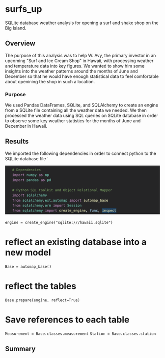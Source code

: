 # surfs_up
SQLite database weather analysis for opening a surf and shake shop on the Big Island.

## Overview
The purpose of this analysis was to help W. Avy, the primary investor in an upcoming "Surf and Ice Cream Shop" in Hawaii, with processing weather and temperature data into key figures. We wanted to show him some insights into the weather patterns around the months of June and December so that he would have enough statistical data to feel comfortable about openining the shop in such a location.
### Purpose
We used Pandas DataFrames, SQLite, and SQLAlchemy to create an engine from a SQLite file containing all the weather data we needed. We then processed the weather data using SQL queries on SQLite database in order to observe some key weather statistics for the months of June and December in Hawaii.


## Results

We imported the following dependencies in order to connect python to the SQLite database file `

![dependencies](https://github.com/willmino/surfs_up/blob/main/dependencies/dependencies.png)


`engine = create_engine("sqlite:///hawaii.sqlite")`

# reflect an existing database into a new model
`Base = automap_base()`
# reflect the tables
`Base.prepare(engine, reflect=True)`

# Save references to each table
`Measurement = Base.classes.measurement`
`Station = Base.classes.station`


## Summary

